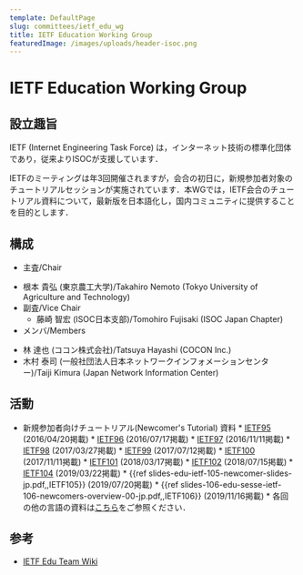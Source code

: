 ```yaml
---
template: DefaultPage
slug: committees/ietf_edu_wg
title: IETF Education Working Group
featuredImage: /images/uploads/header-isoc.png
---
```


# IETF Education Working Group
## 設立趣旨
IETF (Internet Engineering Task Force) は，インターネット技術の標準化団体であり，従来よりISOCが支援しています．

IETFのミーティングは年3回開催されますが，会合の初日に，新規参加者対象のチュートリアルセッションが実施されています．本WGでは，IETF会合のチュートリアル資料について，最新版を日本語化し，国内コミュニティに提供することを目的とします．

## 構成
*  主査/Chair
<!-- //** 根本 貴弘 (青山学院大学)/Takahiro Nemoto (Aoyama Gakuin University) -->
   *  根本 貴弘 (東京農工大学)/Takahiro Nemoto (Tokyo University of Agriculture and Technology)
*  副査/Vice Chair
   *  藤崎 智宏 (ISOC日本支部)/Tomohiro Fujisaki (ISOC Japan Chapter)
*  メンバ/Members
<!-- //** 林 達也 (株式会社レピダム)/Tatsuya Hayashi (Lepidum Co. Ltd.) -->
   *  林 達也 (ココン株式会社)/Tatsuya Hayashi (COCON Inc.)
   *  木村 泰司 (一般社団法人日本ネットワークインフォメーションセンター)/Taiji Kimura (Japan Network Information Center)

## 活動
*  &#8203;新規参加者向けチュートリアル(Newcomer's Tutorial) 資料
       *  [IETF95](https://wiki.tools.ietf.org/group/edu/attachment/wiki/IETF95/95-newcomers-japanese.pdf?format=raw) (2016/04/20掲載)
       *  [IETF96](https://wiki.tools.ietf.org/group/edu/attachment/wiki/IETF96/96-newcomers-japanese.pptx?format=raw) (2016/07/17掲載)
       *  [IETF97](https://wiki.tools.ietf.org/group/edu/attachment/wiki/IETF97/97-newcomers-japanese.pdf?format=raw) (2016/11/11掲載)
       *  [IETF98](https://www.ietf.org/edu/tutorials/98-newcomers-japanese.pdf) (2017/03/27掲載)
       *  [IETF99](https://trac.ietf.org/trac/edu/raw-attachment/wiki/IETF99/99-newcomers-japanese.pdf) (2017/07/12掲載)
       *  [IETF100](https://www.isoc.jp/wiki.cgi?file=100%2Dnewcomers%2Djapanese%2Epdf&action=ATTACH&page=IETFEduWG) (2017/11/11掲載)
       *  [IETF101](https://datatracker.ietf.org/meeting/101/materials/slides-101-edu-sessb-ietf-newcomers-overview-japanese-translation-00) (2018/03/17掲載)
       *  [IETF102](https://datatracker.ietf.org/meeting/102/materials/slides-102-edu-sessd-ietf-newcomers-overview-for-ietf-102-japanese-version-00) (2018/07/15掲載)
       *  [IETF104](https://www.ietf.org/slides/slides-edu-ietf-104-newcomer-slides-japanese-00.pdf) (2019/03/22掲載)
       *  {{ref slides-edu-ietf-105-newcomer-slides-jp.pdf,,IETF105}} (2019/07/20掲載)
       *  {{ref slides-106-edu-sesse-ietf-106-newcomers-overview-00-jp.pdf,,IETF106}} (2019/11/16掲載)
       *  各回の他の言語の資料は[こちら](https://trac.tools.ietf.org/group/edu/wiki/Tutorial_by_IETF)をご参照ください．
## 参考
*  [IETF Edu Team Wiki](https://trac.tools.ietf.org/group/edu/)
